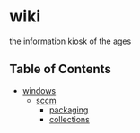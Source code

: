# wiki
the information kiosk of the ages

## Table of Contents
- [windows](https://github.com/serenetangerine/wiki/tree/main/windows)
    - [sccm](https://github.com/serenetangerine/wiki/tree/main/windows/sccm)
        - [packaging](https://github.com/serenetangerine/wiki/tree/main/windows/sccm/packaging.md)
        - [collections](https://github.com/serenetangerine/wiki/tree/main/windows/sccm/collections.md)
